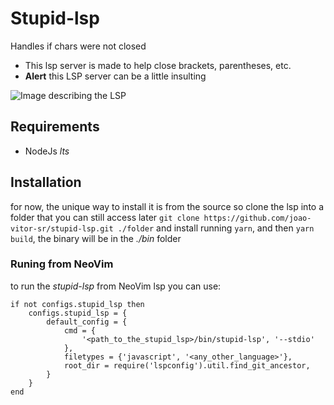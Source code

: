 # Stupid-lsp

Handles if chars were not closed

- This lsp server is made to help close brackets, parentheses, etc.
- **Alert** this LSP server can be a little insulting

![Image describing the LSP](https://i.ibb.co/b7FYNrW/pic-selected-220520-2247-50.png)

## Requirements

- NodeJs _lts_

## Installation

for now, the unique way to install it is from the source so clone the lsp
into a folder that you can still access later `git clone https://github.com/joao-vitor-sr/stupid-lsp.git ./folder`
and install running `yarn`, and then `yarn build`, the binary will be in the _./bin_ folder

### Runing from NeoVim

to run the _stupid-lsp_ from NeoVim lsp you can use:

```
if not configs.stupid_lsp then
    configs.stupid_lsp = {
        default_config = {
            cmd = {
                '<path_to_the_stupid_lsp>/bin/stupid-lsp', '--stdio'
            },
            filetypes = {'javascript', '<any_other_language>'},
            root_dir = require('lspconfig').util.find_git_ancestor,
        }
    }
end
```
